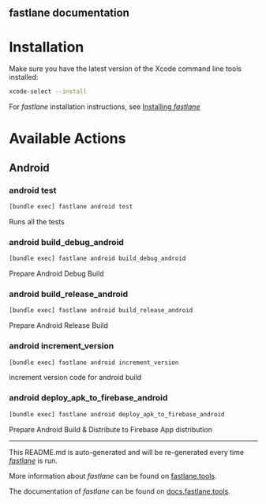 fastlane documentation
----

# Installation

Make sure you have the latest version of the Xcode command line tools installed:

```sh
xcode-select --install
```

For _fastlane_ installation instructions, see [Installing _fastlane_](https://docs.fastlane.tools/#installing-fastlane)

# Available Actions

## Android

### android test

```sh
[bundle exec] fastlane android test
```

Runs all the tests

### android build_debug_android

```sh
[bundle exec] fastlane android build_debug_android
```

Prepare Android Debug Build

### android build_release_android

```sh
[bundle exec] fastlane android build_release_android
```

Prepare Android Release Build

### android increment_version

```sh
[bundle exec] fastlane android increment_version
```

increment version code for android build

### android deploy_apk_to_firebase_android

```sh
[bundle exec] fastlane android deploy_apk_to_firebase_android
```

Prepare Android Build & Distribute to Firebase App distribution

----

This README.md is auto-generated and will be re-generated every time [_fastlane_](https://fastlane.tools) is run.

More information about _fastlane_ can be found on [fastlane.tools](https://fastlane.tools).

The documentation of _fastlane_ can be found on [docs.fastlane.tools](https://docs.fastlane.tools).
